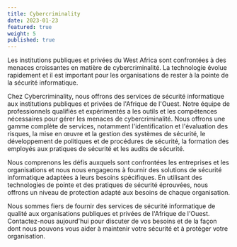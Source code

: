 ```yaml
---
title: Cybercriminality
date: 2023-01-23
featured: true
weight: 5
published: true
---
```


Les institutions publiques et privées du West Africa sont confrontées à des menaces croissantes en matière de cybercriminalité. La technologie évolue rapidement et il est important pour les organisations de rester à la pointe de la sécurité informatique.

Chez Cybercriminality, nous offrons des services de sécurité informatique aux institutions publiques et privées de l'Afrique de l'Ouest. Notre équipe de professionnels qualifiés et expérimentés a les outils et les compétences nécessaires pour gérer les menaces de cybercriminalité. Nous offrons une gamme complète de services, notamment l'identification et l'évaluation des risques, la mise en œuvre et la gestion des systèmes de sécurité, le développement de politiques et de procédures de sécurité, la formation des employés aux pratiques de sécurité et les audits de sécurité.

Nous comprenons les défis auxquels sont confrontées les entreprises et les organisations et nous nous engageons à fournir des solutions de sécurité informatique adaptées à leurs besoins spécifiques. En utilisant des technologies de pointe et des pratiques de sécurité éprouvées, nous offrons un niveau de protection adapté aux besoins de chaque organisation.

Nous sommes fiers de fournir des services de sécurité informatique de qualité aux organisations publiques et privées de l'Afrique de l'Ouest. Contactez-nous aujourd'hui pour discuter de vos besoins et de la façon dont nous pouvons vous aider à maintenir votre sécurité et à protéger votre organisation.